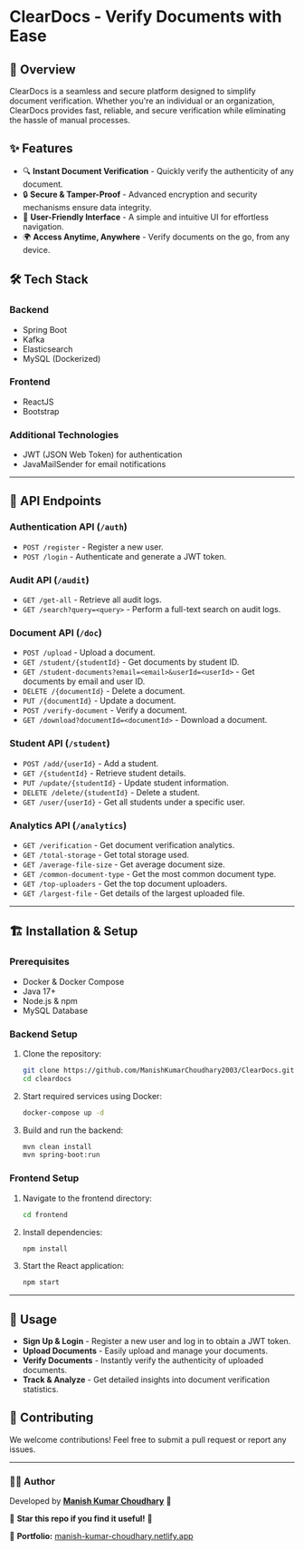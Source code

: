 # ClearDocs - Verify Documents with Ease

## 🚀 Overview
ClearDocs is a seamless and secure platform designed to simplify document verification. Whether you're an individual or an organization, ClearDocs provides fast, reliable, and secure verification while eliminating the hassle of manual processes.

## ✨ Features
- 🔍 **Instant Document Verification** - Quickly verify the authenticity of any document.
- 🔒 **Secure & Tamper-Proof** - Advanced encryption and security mechanisms ensure data integrity.
- 🎯 **User-Friendly Interface** - A simple and intuitive UI for effortless navigation.
- 🌍 **Access Anytime, Anywhere** - Verify documents on the go, from any device.

## 🛠 Tech Stack
### **Backend**
- Spring Boot
- Kafka
- Elasticsearch
- MySQL (Dockerized)

### **Frontend**
- ReactJS
- Bootstrap

### **Additional Technologies**
- JWT (JSON Web Token) for authentication
- JavaMailSender for email notifications

---

## 📌 API Endpoints

### **Authentication API** (`/auth`)
- `POST /register` - Register a new user.
- `POST /login` - Authenticate and generate a JWT token.

### **Audit API** (`/audit`)
- `GET /get-all` - Retrieve all audit logs.
- `GET /search?query=<query>` - Perform a full-text search on audit logs.

### **Document API** (`/doc`)
- `POST /upload` - Upload a document.
- `GET /student/{studentId}` - Get documents by student ID.
- `GET /student-documents?email=<email>&userId=<userId>` - Get documents by email and user ID.
- `DELETE /{documentId}` - Delete a document.
- `PUT /{documentId}` - Update a document.
- `POST /verify-document` - Verify a document.
- `GET /download?documentId=<documentId>` - Download a document.

### **Student API** (`/student`)
- `POST /add/{userId}` - Add a student.
- `GET /{studentId}` - Retrieve student details.
- `PUT /update/{studentId}` - Update student information.
- `DELETE /delete/{studentId}` - Delete a student.
- `GET /user/{userId}` - Get all students under a specific user.

### **Analytics API** (`/analytics`)
- `GET /verification` - Get document verification analytics.
- `GET /total-storage` - Get total storage used.
- `GET /average-file-size` - Get average document size.
- `GET /common-document-type` - Get the most common document type.
- `GET /top-uploaders` - Get the top document uploaders.
- `GET /largest-file` - Get details of the largest uploaded file.

---

## 🏗 Installation & Setup
### **Prerequisites**
- Docker & Docker Compose
- Java 17+
- Node.js & npm
- MySQL Database

### **Backend Setup**
1. Clone the repository:
   ```bash
   git clone https://github.com/ManishKumarChoudhary2003/ClearDocs.git
   cd cleardocs
   ```
2. Start required services using Docker:
   ```bash
   docker-compose up -d
   ```
3. Build and run the backend:
   ```bash
   mvn clean install
   mvn spring-boot:run
   ```

### **Frontend Setup**
1. Navigate to the frontend directory:
   ```bash
   cd frontend
   ```
2. Install dependencies:
   ```bash
   npm install
   ```
3. Start the React application:
   ```bash
   npm start
   ```

---

## 🎯 Usage
- **Sign Up & Login** - Register a new user and log in to obtain a JWT token.
- **Upload Documents** - Easily upload and manage your documents.
- **Verify Documents** - Instantly verify the authenticity of uploaded documents.
- **Track & Analyze** - Get detailed insights into document verification statistics.

## 🤝 Contributing
We welcome contributions! Feel free to submit a pull request or report any issues.

---

### 👨‍💻 Author
Developed by **[Manish Kumar Choudhary](https://github.com/ManishKumarChoudhary2003)** 🚀

🌟 **Star this repo if you find it useful!** 🌟

🔗 **Portfolio:** [manish-kumar-choudhary.netlify.app](https://manish-kumar-choudhary.netlify.app/)

